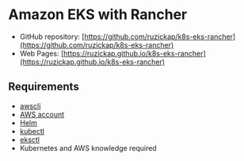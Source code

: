 # Amazon EKS with Rancher

* GitHub repository: [https://github.com/ruzickap/k8s-eks-rancher](https://github.com/ruzickap/k8s-eks-rancher)
* Web Pages: [https://ruzickap.github.io/k8s-eks-rancher](https://ruzickap.github.io/k8s-eks-rancher)

## Requirements

* [awscli](https://aws.amazon.com/cli/)
* [AWS account](https://aws.amazon.com/account/)
* [Helm](https://helm.sh/)
* [kubectl](https://kubernetes.io/docs/tasks/tools/#kubectl)
* [eksctl](https://eksctl.io/)
* Kubernetes and AWS knowledge required
